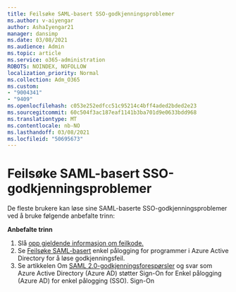 ```yaml
---
title: Feilsøke SAML-basert SSO-godkjenningsproblemer
ms.author: v-aiyengar
author: AshaIyengar21
manager: dansimp
ms.date: 03/08/2021
ms.audience: Admin
ms.topic: article
ms.service: o365-administration
ROBOTS: NOINDEX, NOFOLLOW
localization_priority: Normal
ms.collection: Adm_O365
ms.custom:
- "9004341"
- "9409"
ms.openlocfilehash: c053e252edfcc51c95214c4bff4aded2bded2e23
ms.sourcegitcommit: 60c504f3ac187eaf1141b3ba701d9e0633bdd968
ms.translationtype: MT
ms.contentlocale: nb-NO
ms.lasthandoff: 03/08/2021
ms.locfileid: "50695673"
---
```

# <a name="troubleshoot-saml-based-sso-authentication-issues"></a>Feilsøke SAML-basert SSO-godkjenningsproblemer

De fleste brukere kan løse sine SAML-baserte SSO-godkjenningsproblemer ved å bruke følgende anbefalte trinn:

**Anbefalte trinn**
1. Slå [opp gjeldende informasjon om feilkode.](https://docs.microsoft.com/azure/active-directory/develop/reference-aadsts-error-codes#lookup-current-error-code-information)
1. Se [Feilsøke SAML-basert](https://docs.microsoft.com/azure/active-directory/manage-apps/debug-saml-sso-issues) enkel pålogging for programmer i Azure Active Directory for å løse godkjenningsfeil.
1. Se artikkelen Om [SAML 2.0-godkjenningsforespørsler](https://docs.microsoft.com/azure/active-directory/develop/single-sign-on-saml-protocol) og svar som Azure Active Directory (Azure AD) støtter Sign-On for Enkel pålogging (Azure AD) for enkel pålogging (SSO). Sign-On


